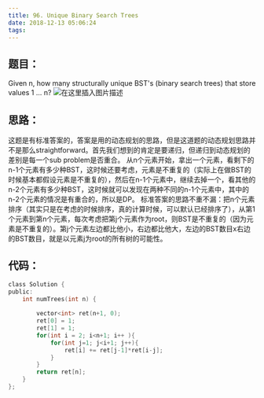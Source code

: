 ```yaml
---
title: 96. Unique Binary Search Trees
date: 2018-12-13 05:06:24
tags:
---
```

## 题目：
Given n, how many structurally unique BST's (binary search trees) that store values 1 ... n?
![在这里插入图片描述](https://img-blog.csdnimg.cn/20181213044919256.png?x-oss-process=image/watermark,type_ZmFuZ3poZW5naGVpdGk,shadow_10,text_aHR0cHM6Ly9ibG9nLmNzZG4ubmV0L3dlaXhpbl80MDk5NDkxMw==,size_16,color_FFFFFF,t_70)
## 思路：
这题是有标准答案的，答案是用的动态规划的思路，但是这道题的动态规划思路并不是那么straightforward。首先我们想到的肯定是要递归，但递归到动态规划的差别是每一个sub problem是否重合。
从n个元素开始，拿出一个元素，看剩下的n-1个元素有多少种BST，这时候还要考虑，元素是不重复的（实际上在做BST的时候基本都假设元素是不重复的），然后在n-1个元素中，继续去掉一个，看其他的n-2个元素有多少种BST，这时候就可以发现在两种不同的n-1个元素中，其中的n-2个元素的情况是有重合的，所以是DP。
标准答案的思路不重不漏：把n个元素排序（其实只是在考虑的时候排序，真的计算时候，可以默认已经排序了），从第1个元素到第n个元素，每次考虑把第j个元素作为root，则BST是不重复的（因为元素是不重复的）。第j个元素左边都比他小，右边都比他大，左边的BST数目x右边的BST数目，就是以元素j为root的所有树的可能性。

## 代码：
```c
class Solution {
public:
    int numTrees(int n) {
        
        vector<int> ret(n+1, 0);
        ret[0] = 1;
        ret[1] = 1;
        for(int i = 2; i<n+1; i++ ){
            for(int j=1; j<i+1; j++){
                ret[i] += ret[j-1]*ret[i-j];
            }
        }
        return ret[n];
    }
};
```

